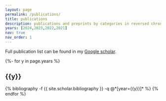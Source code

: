 ```yaml
---
layout: page
permalink: /publications/
title: publications
description: publications and preprints by categories in reversed chronological order.  
years: [2024,2023,2022,2021]
nav: true
nav_order: 1
---
```

<!-- _pages/publications.md -->
<div class="publications">

  
Full publication list can be found in my [Google scholar](https://scholar.google.com/citations?user=OZeSbMEAAAAJ&hl=zh-CN).


{%- for y in page.years %}
  <h2 class="year">{{y}}</h2>
  {% bibliography -f {{ site.scholar.bibliography }} -q @*[year={{y}}]* %}
{% endfor %}

</div>
